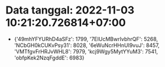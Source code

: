 # Data tanggal: 2022-11-03 10:21:20.726814+07:00

* {'49mhYFYURhD4aSFz': 1799, '7EIUcMBwrIvbhrQF': 5268, 'NCbGH0kCUKvPsy31': 8028, '6eWuNcrHHnUI9vuJ': 8457, 'VMTfgvFrHRJvWHL8': 7979, 'kcj9Wgy5MytYYuM3': 7541, 'obfpKek2NzqFgddE': 6983}
